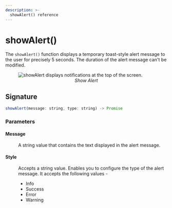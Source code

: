 ```yaml
---
description: >-
  showAlert() reference
---
```

# showAlert()

The `showAlert()` function displays a temporary toast-style alert message to the user for precisely 5 seconds. The duration of the alert message can't be modified.

<figure>
    <img src="/img/show-alert-action.png" style={{width:"700px", height:"auto"}} alt="showAlert displays notifications at the top of the screen." />
    <figcaption align="center" ><i>Show Alert</i></figcaption>
</figure>



## Signature

```javascript
showAlert(message: string, type: string) -> Promise
```

### Parameters

#### Message

<dd>

A string value that contains the text displayed in the alert message.

</dd>

#### Style

<dd>

Accepts a string value. Enables you to configure the type of the alert message. It accepts the following values - 

- Info
- Success
- Error
- Warning

</dd>
